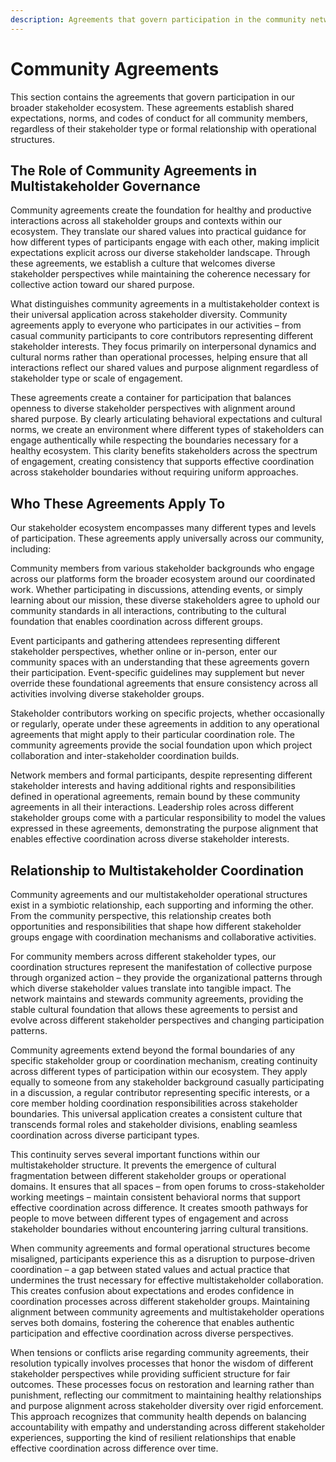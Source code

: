 ```yaml
---
description: Agreements that govern participation in the community network
---
```


# Community Agreements

This section contains the agreements that govern participation in our broader stakeholder ecosystem. These agreements establish shared expectations, norms, and codes of conduct for all community members, regardless of their stakeholder type or formal relationship with operational structures.

## The Role of Community Agreements in Multistakeholder Governance

Community agreements create the foundation for healthy and productive interactions across all stakeholder groups and contexts within our ecosystem. They translate our shared values into practical guidance for how different types of participants engage with each other, making implicit expectations explicit across our diverse stakeholder landscape. Through these agreements, we establish a culture that welcomes diverse stakeholder perspectives while maintaining the coherence necessary for collective action toward our shared purpose.

What distinguishes community agreements in a multistakeholder context is their universal application across stakeholder diversity. Community agreements apply to everyone who participates in our activities – from casual community participants to core contributors representing different stakeholder interests. They focus primarily on interpersonal dynamics and cultural norms rather than operational processes, helping ensure that all interactions reflect our shared values and purpose alignment regardless of stakeholder type or scale of engagement.

These agreements create a container for participation that balances openness to diverse stakeholder perspectives with alignment around shared purpose. By clearly articulating behavioral expectations and cultural norms, we create an environment where different types of stakeholders can engage authentically while respecting the boundaries necessary for a healthy ecosystem. This clarity benefits stakeholders across the spectrum of engagement, creating consistency that supports effective coordination across stakeholder boundaries without requiring uniform approaches.

## Who These Agreements Apply To

Our stakeholder ecosystem encompasses many different types and levels of participation. These agreements apply universally across our community, including:

Community members from various stakeholder backgrounds who engage across our platforms form the broader ecosystem around our coordinated work. Whether participating in discussions, attending events, or simply learning about our mission, these diverse stakeholders agree to uphold our community standards in all interactions, contributing to the cultural foundation that enables coordination across different groups.

Event participants and gathering attendees representing different stakeholder perspectives, whether online or in-person, enter our community spaces with an understanding that these agreements govern their participation. Event-specific guidelines may supplement but never override these foundational agreements that ensure consistency across all activities involving diverse stakeholder groups.

Stakeholder contributors working on specific projects, whether occasionally or regularly, operate under these agreements in addition to any operational agreements that might apply to their particular coordination role. The community agreements provide the social foundation upon which project collaboration and inter-stakeholder coordination builds.

Network members and formal participants, despite representing different stakeholder interests and having additional rights and responsibilities defined in operational agreements, remain bound by these community agreements in all their interactions. Leadership roles across different stakeholder groups come with a particular responsibility to model the values expressed in these agreements, demonstrating the purpose alignment that enables effective coordination across diverse stakeholder interests.

## Relationship to Multistakeholder Coordination

Community agreements and our multistakeholder operational structures exist in a symbiotic relationship, each supporting and informing the other. From the community perspective, this relationship creates both opportunities and responsibilities that shape how different stakeholder groups engage with coordination mechanisms and collaborative activities.

For community members across different stakeholder types, our coordination structures represent the manifestation of collective purpose through organized action – they provide the organizational patterns through which diverse stakeholder values translate into tangible impact. The network maintains and stewards community agreements, providing the stable cultural foundation that allows these agreements to persist and evolve across different stakeholder perspectives and changing participation patterns.

Community agreements extend beyond the formal boundaries of any specific stakeholder group or coordination mechanism, creating continuity across different types of participation within our ecosystem. They apply equally to someone from any stakeholder background casually participating in a discussion, a regular contributor representing specific interests, or a core member holding coordination responsibilities across stakeholder boundaries. This universal application creates a consistent culture that transcends formal roles and stakeholder divisions, enabling seamless coordination across diverse participant types.

This continuity serves several important functions within our multistakeholder structure. It prevents the emergence of cultural fragmentation between different stakeholder groups or operational domains. It ensures that all spaces – from open forums to cross-stakeholder working meetings – maintain consistent behavioral norms that support effective coordination across difference. It creates smooth pathways for people to move between different types of engagement and across stakeholder boundaries without encountering jarring cultural transitions.

When community agreements and formal operational structures become misaligned, participants experience this as a disruption to purpose-driven coordination – a gap between stated values and actual practice that undermines the trust necessary for effective multistakeholder collaboration. This creates confusion about expectations and erodes confidence in coordination processes across different stakeholder groups. Maintaining alignment between community agreements and multistakeholder operations serves both domains, fostering the coherence that enables authentic participation and effective coordination across diverse perspectives.

When tensions or conflicts arise regarding community agreements, their resolution typically involves processes that honor the wisdom of different stakeholder perspectives while providing sufficient structure for fair outcomes. These processes focus on restoration and learning rather than punishment, reflecting our commitment to maintaining healthy relationships and purpose alignment across stakeholder diversity over rigid enforcement. This approach recognizes that community health depends on balancing accountability with empathy and understanding across different stakeholder experiences, supporting the kind of resilient relationships that enable effective coordination across difference over time.